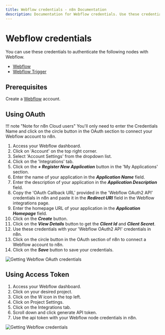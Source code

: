 ```yaml
---
title: Webflow credentials - n8n Documentation
description: Documentation for Webflow credentials. Use these credentials to authenticate Webflow in n8n, a workflow automation platform.
---
```


# Webflow credentials

You can use these credentials to authenticate the following nodes with Webflow.

- [Webflow](/integrations/builtin/app-nodes/n8n-nodes-base.webflow/)
- [Webflow Trigger](/integrations/builtin/trigger-nodes/n8n-nodes-base.webflowtrigger/)

## Prerequisites

Create a [Webflow](https://webflow.com/) account.

## Using OAuth

!!! note "Note for n8n Cloud users"
    You'll only need to enter the Credentials Name and click on the circle button in the OAuth section to connect your Webflow account to n8n.


1. Access your Webflow dashboard.
2. Click on 'Account' on the top right corner.
3. Select 'Account Settings' from the dropdown list.
4. Click on the 'Integrations' tab.
5. Click on the ***+ Register New Application*** button in the 'My Applications' section.
6. Enter the name of your application in the ***Application Name*** field.
7. Enter the description of your application in the ***Application Description*** field.
8. Copy the 'OAuth Callback URL' provided in the 'Webflow OAuth2 API' credentials in n8n and paste it in the ***Redirect URI*** field in the Webflow integrations page.
9. Enter the homepage URL of your application in the ***Application Homepage*** field.
10. Click on the ***Create*** button.
11. Click on the ***View Details*** button to get the ***Client Id*** and ***Client Secret***.
12. Use these credentials with your 'Webflow OAuth2 API' credentials in n8n.
13. Click on the circle button in the OAuth section of n8n to connect a Webflow account to n8n.
14. Click on the ***Save*** button to save your credentials.

![Getting Webflow OAuth credentials](/_images/integrations/builtin/credentials/webflow/using-oauth.gif)

## Using Access Token

1. Access your Webflow dashboard.
2. Click on your desired project.
3. Click on the W icon in the top left.
4. Click on Project Settings.
5. Click on the Integrations tab.
6. Scroll down and click generate API token.
7. Use the api token with your Webflow node credentials in n8n.

![Getting Webflow credentials](/_images/integrations/builtin/credentials/webflow/using-access-token.gif)

